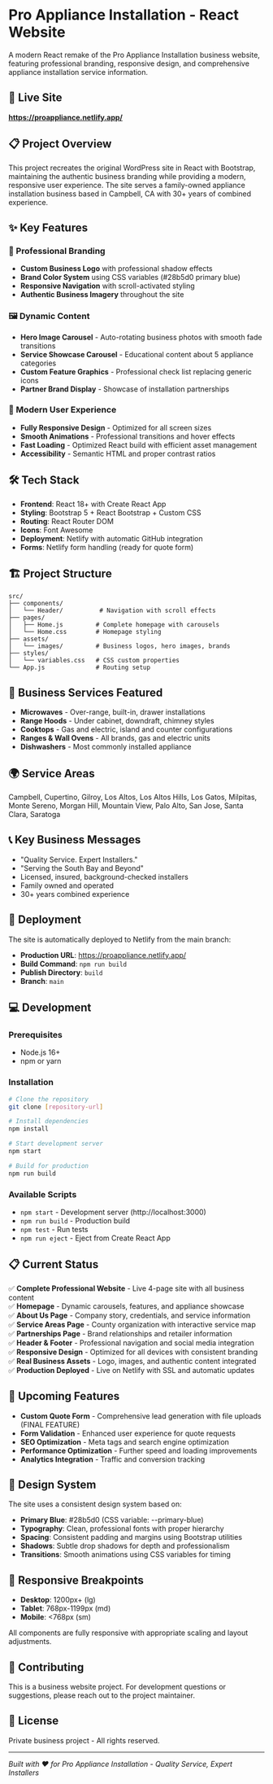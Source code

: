 # Pro Appliance Installation - React Website

A modern React remake of the Pro Appliance Installation business website, featuring professional branding, responsive design, and comprehensive appliance installation service information.

## 🚀 Live Site
**https://proappliance.netlify.app/**

## 📋 Project Overview
This project recreates the original WordPress site in React with Bootstrap, maintaining the authentic business branding while providing a modern, responsive user experience. The site serves a family-owned appliance installation business based in Campbell, CA with 30+ years of combined experience.

## ✨ Key Features

### 🎨 Professional Branding
- **Custom Business Logo** with professional shadow effects
- **Brand Color System** using CSS variables (#28b5d0 primary blue)
- **Responsive Navigation** with scroll-activated styling
- **Authentic Business Imagery** throughout the site

### 🖼️ Dynamic Content
- **Hero Image Carousel** - Auto-rotating business photos with smooth fade transitions
- **Service Showcase Carousel** - Educational content about 5 appliance categories
- **Custom Feature Graphics** - Professional check list replacing generic icons
- **Partner Brand Display** - Showcase of installation partnerships

### 📱 Modern User Experience
- **Fully Responsive Design** - Optimized for all screen sizes
- **Smooth Animations** - Professional transitions and hover effects
- **Fast Loading** - Optimized React build with efficient asset management
- **Accessibility** - Semantic HTML and proper contrast ratios

## 🛠️ Tech Stack
- **Frontend**: React 18+ with Create React App
- **Styling**: Bootstrap 5 + React Bootstrap + Custom CSS
- **Routing**: React Router DOM
- **Icons**: Font Awesome
- **Deployment**: Netlify with automatic GitHub integration
- **Forms**: Netlify form handling (ready for quote form)

## 🏗️ Project Structure
```
src/
├── components/
│   └── Header/          # Navigation with scroll effects
├── pages/
│   ├── Home.js         # Complete homepage with carousels
│   └── Home.css        # Homepage styling
├── assets/
│   └── images/         # Business logos, hero images, brands
├── styles/
│   └── variables.css   # CSS custom properties
└── App.js              # Routing setup
```

## 🎯 Business Services Featured
- **Microwaves** - Over-range, built-in, drawer installations
- **Range Hoods** - Under cabinet, downdraft, chimney styles
- **Cooktops** - Gas and electric, island and counter configurations
- **Ranges & Wall Ovens** - All brands, gas and electric units
- **Dishwashers** - Most commonly installed appliance

## 🌍 Service Areas
Campbell, Cupertino, Gilroy, Los Altos, Los Altos Hills, Los Gatos, Milpitas, Monte Sereno, Morgan Hill, Mountain View, Palo Alto, San Jose, Santa Clara, Saratoga

## 📞 Key Business Messages
- "Quality Service. Expert Installers."
- "Serving the South Bay and Beyond"
- Licensed, insured, background-checked installers
- Family owned and operated
- 30+ years combined experience

## 🚀 Deployment
The site is automatically deployed to Netlify from the main branch:
- **Production URL**: https://proappliance.netlify.app/
- **Build Command**: `npm run build`
- **Publish Directory**: `build`
- **Branch**: `main`

## 💻 Development

### Prerequisites
- Node.js 16+ 
- npm or yarn

### Installation
```bash
# Clone the repository
git clone [repository-url]

# Install dependencies
npm install

# Start development server
npm start

# Build for production
npm run build
```

### Available Scripts
- `npm start` - Development server (http://localhost:3000)
- `npm run build` - Production build
- `npm test` - Run tests
- `npm run eject` - Eject from Create React App

## 📋 Current Status
✅ **Complete Professional Website** - Live 4-page site with all business content  
✅ **Homepage** - Dynamic carousels, features, and appliance showcase  
✅ **About Us Page** - Company story, credentials, and service information  
✅ **Service Areas Page** - County organization with interactive service map  
✅ **Partnerships Page** - Brand relationships and retailer information  
✅ **Header & Footer** - Professional navigation and social media integration  
✅ **Responsive Design** - Optimized for all devices with consistent branding  
✅ **Real Business Assets** - Logo, images, and authentic content integrated  
✅ **Production Deployed** - Live on Netlify with SSL and automatic updates

## 🔄 Upcoming Features
- **Custom Quote Form** - Comprehensive lead generation with file uploads (FINAL FEATURE)
- **Form Validation** - Enhanced user experience for quote requests
- **SEO Optimization** - Meta tags and search engine optimization
- **Performance Optimization** - Further speed and loading improvements
- **Analytics Integration** - Traffic and conversion tracking

## 🎨 Design System
The site uses a consistent design system based on:
- **Primary Blue**: #28b5d0 (CSS variable: --primary-blue)
- **Typography**: Clean, professional fonts with proper hierarchy
- **Spacing**: Consistent padding and margins using Bootstrap utilities
- **Shadows**: Subtle drop shadows for depth and professionalism
- **Transitions**: Smooth animations using CSS variables for timing

## 📱 Responsive Breakpoints
- **Desktop**: 1200px+ (lg)
- **Tablet**: 768px-1199px (md)
- **Mobile**: <768px (sm)

All components are fully responsive with appropriate scaling and layout adjustments.

## 🤝 Contributing
This is a business website project. For development questions or suggestions, please reach out to the project maintainer.

## 📄 License
Private business project - All rights reserved.

---
*Built with ❤️ for Pro Appliance Installation - Quality Service, Expert Installers*